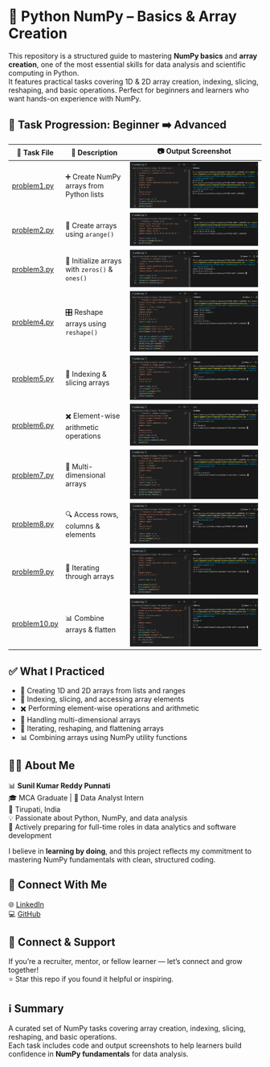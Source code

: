 # 🧵 Python NumPy – Basics & Array Creation

This repository is a structured guide to mastering **NumPy basics** and **array creation**, one of the most essential skills for data analysis and scientific computing in Python.  
It features practical tasks covering 1D & 2D array creation, indexing, slicing, reshaping, and basic operations. Perfect for beginners and learners who want hands-on experience with NumPy.

## 📂 Task Progression: Beginner ➡️ Advanced

| 🧪 Task File | 📄 Description | 📷 Output Screenshot |
|--------------|----------------|-------------------|
[problem1.py](Basics%20and%20Array%20Creation%20in%20numpy/problem1.py) | ➕ Create NumPy arrays from Python lists | ![problem 1](problem%201.png)
[problem2.py](Basics%20and%20Array%20Creation%20in%20numpy/problem2.py) | 🔢 Create arrays using `arange()` | ![problem 2](problem%202.png)
[problem3.py](Basics%20and%20Array%20Creation%20in%20numpy/problem3.py) | 🧮 Initialize arrays with `zeros()` & `ones()` | ![problem 3](problem%203.png)
[problem4.py](Basics%20and%20Array%20Creation%20in%20numpy/problem4.py) | 🎛️ Reshape arrays using `reshape()` | ![problem 4](problem%204.png)
[problem5.py](Basics%20and%20Array%20Creation%20in%20numpy/problem5.py) | 🔄 Indexing & slicing arrays | ![problem 5](problem%205.png)
[problem6.py](Basics%20and%20Array%20Creation%20in%20numpy/problem6.py) | ✖️ Element-wise arithmetic operations | ![problem 6](problem%206.png)
[problem7.py](Basics%20and%20Array%20Creation%20in%20numpy/problem7.py) | 🧊 Multi-dimensional arrays | ![problem 7](problem%207.png)
[problem8.py](Basics%20and%20Array%20Creation%20in%20numpy/problem8.py) | 🔍 Access rows, columns & elements | ![problem 8](problem%208.png)
[problem9.py](Basics%20and%20Array%20Creation%20in%20numpy/problem9.py) | 🔗 Iterating through arrays | ![problem 9](problem%209.png)
[problem10.py](Basics%20and%20Array%20Creation%20in%20numpy/problem10.py) | 📊 Combine arrays & flatten | ![problem 10](problem%2010.png)



## ✅ What I Practiced
- 📌 Creating 1D and 2D arrays from lists and ranges  
- 🔄 Indexing, slicing, and accessing array elements  
- ✖️ Performing element-wise operations and arithmetic  
- 🧊 Handling multi-dimensional arrays  
- 🔗 Iterating, reshaping, and flattening arrays  
- 📊 Combining arrays using NumPy utility functions  

## 👨‍💻 About Me
📊 **Sunil Kumar Reddy Punnati**  
🎓 MCA Graduate | 💼 Data Analyst Intern  
📍 Tirupati, India  
💡 Passionate about Python, NumPy, and data analysis  
🚀 Actively preparing for full-time roles in data analytics and software development  

I believe in **learning by doing**, and this project reflects my commitment to mastering NumPy fundamentals with clean, structured coding.

## 🔗 Connect With Me
🌐 [LinkedIn](https://www.linkedin.com/in/sunil-kumar-reddy-punnati-a0a279308/)  
💻 [GitHub](https://github.com/sunilkumarreddypunnati/Basics-and-Array-creations-of-python-numpy)  

## 🙌 Connect & Support
If you’re a recruiter, mentor, or fellow learner — let’s connect and grow together!  
⭐ Star this repo if you found it helpful or inspiring.

## ℹ️ Summary
A curated set of NumPy tasks covering array creation, indexing, slicing, reshaping, and basic operations.  
Each task includes code and output screenshots to help learners build confidence in **NumPy fundamentals** for data analysis.
